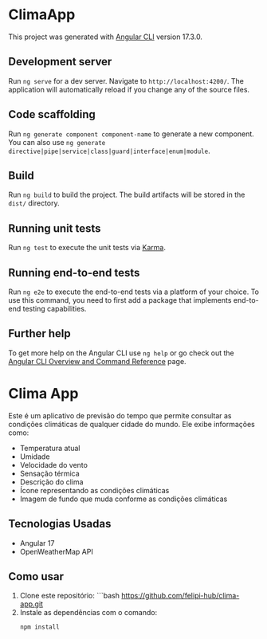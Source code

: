 
# ClimaApp

This project was generated with [Angular CLI](https://github.com/angular/angular-cli) version 17.3.0.

## Development server

Run `ng serve` for a dev server. Navigate to `http://localhost:4200/`. The application will automatically reload if you change any of the source files.

## Code scaffolding

Run `ng generate component component-name` to generate a new component. You can also use `ng generate directive|pipe|service|class|guard|interface|enum|module`.

## Build

Run `ng build` to build the project. The build artifacts will be stored in the `dist/` directory.

## Running unit tests

Run `ng test` to execute the unit tests via [Karma](https://karma-runner.github.io).

## Running end-to-end tests

Run `ng e2e` to execute the end-to-end tests via a platform of your choice. To use this command, you need to first add a package that implements end-to-end testing capabilities.

## Further help

To get more help on the Angular CLI use `ng help` or go check out the [Angular CLI Overview and Command Reference](https://angular.io/cli) page.

# Clima App

Este é um aplicativo de previsão do tempo que permite consultar as condições climáticas de qualquer cidade do mundo. Ele exibe informações como:

- Temperatura atual
- Umidade
- Velocidade do vento
- Sensação térmica
- Descrição do clima
- Ícone representando as condições climáticas
- Imagem de fundo que muda conforme as condições climáticas

## Tecnologias Usadas

- Angular 17
- OpenWeatherMap API

## Como usar

1. Clone este repositório:  ```bash https://github.com/felipi-hub/clima-app.git
3. Instale as dependências com o comando:
   ```bash
   npm install


